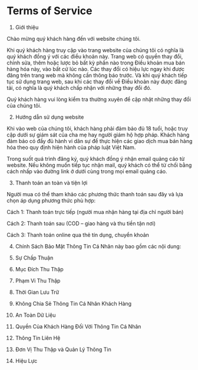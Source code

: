 # Terms of Service

1. Giới thiệu

Chào mừng quý khách hàng đến với website chúng tôi.

Khi quý khách hàng truy cập vào trang website của chúng tôi có nghĩa là quý khách đồng ý với các điều khoản này. Trang web có quyền thay đổi, chỉnh sửa, thêm hoặc lược bỏ bất kỳ phần nào trong Điều khoản mua bán hàng hóa này, vào bất cứ lúc nào. Các thay đổi có hiệu lực ngay khi được đăng trên trang web mà không cần thông báo trước. Và khi quý khách tiếp tục sử dụng trang web, sau khi các thay đổi về Điều khoản này được đăng tải, có nghĩa là quý khách chấp nhận với những thay đổi đó.

Quý khách hàng vui lòng kiểm tra thường xuyên để cập nhật những thay đổi của chúng tôi.

2. Hướng dẫn sử dụng website

Khi vào web của chúng tôi, khách hàng phải đảm bảo đủ 18 tuổi, hoặc truy cập dưới sự giám sát của cha mẹ hay người giám hộ hợp pháp. Khách hàng đảm bảo có đầy đủ hành vi dân sự để thực hiện các giao dịch mua bán hàng hóa theo quy định hiện hành của pháp luật Việt Nam.

Trong suốt quá trình đăng ký, quý khách đồng ý nhận email quảng cáo từ website. Nếu không muốn tiếp tục nhận mail, quý khách có thể từ chối bằng cách nhấp vào đường link ở dưới cùng trong mọi email quảng cáo.

3. Thanh toán an toàn và tiện lợi

Người mua có thể tham khảo các phương thức thanh toán sau đây và lựa chọn áp dụng phương thức phù hợp:

Cách 1: Thanh toán trực tiếp (người mua nhận hàng tại địa chỉ người bán)

Cách 2: Thanh toán sau (COD – giao hàng và thu tiền tận nơi)

Cách 3: Thanh toán online qua thẻ tín dụng, chuyển khoản

4. Chính Sách Bảo Mật Thông Tin Cá Nhân này bao gồm các nội dung:

1. Sự Chấp Thuận
1. Mục Đích Thu Thập
1. Phạm Vi Thu Thập
1. Thời Gian Lưu Trữ
1. Không Chia Sẻ Thông Tin Cá Nhân Khách Hàng
1. An Toàn Dữ Liệu
1. Quyền Của Khách Hàng Đối Với Thông Tin Cá Nhân
1. Thông Tin Liên Hệ
1. Đơn Vị Thu Thập và Quản Lý Thông Tin
1. Hiệu Lực
